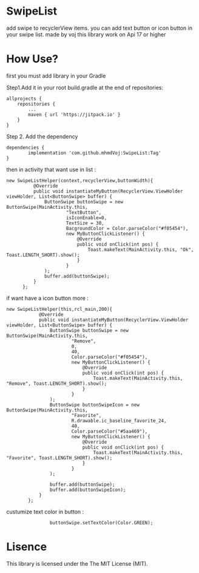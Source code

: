 # SwipeList
add swipe to recyclerView items. you can add text button or icon button in your swipe list. made by voj
this library work on Api 17 or higher

# How Use? 
first you must add library in your Gradle

  Step1.Add it in your root build.gradle at the end of repositories:

	allprojects {
		repositories {
			...
			maven { url 'https://jitpack.io' }
		}
	}
  Step 2. Add the dependency

	dependencies {
	        implementation 'com.github.mhmdVoj:SwipeList:Tag'
	}
  then in activity that want use in list : 
  ```
  new SwipeListHelper(context,recyclerView,buttonWidth){
            @Override
            public void instantiateMyButton(RecyclerView.ViewHolder viewHolder, List<ButtonSwipe> buffer) {
                ButtonSwipe buttonSwipe = new ButtonSwipe(MainActivity.this,
                        "TextButton",
                        isIconEnable=0,
                        TextSize = 30,
                        BacgroundColor = Color.parseColor("#f05454"),
                        new MyButtonClickListener() {
                            @Override
                            public void onClick(int pos) {
                                Toast.makeText(MainActivity.this, "Ok", Toast.LENGTH_SHORT).show();
                            }
                        }
                );
                buffer.add(buttonSwipe);
            }
        };     
```    
    
    
if want have a icon button more : 

```
new SwipeListHelper(this,rcl_main,200){
            @Override
            public void instantiateMyButton(RecyclerView.ViewHolder viewHolder, List<ButtonSwipe> buffer) {
                ButtonSwipe buttonSwipe = new ButtonSwipe(MainActivity.this,
                        "Remove",
                        0,
                        40,
                        Color.parseColor("#f05454"),
                        new MyButtonClickListener() {
                            @Override
                            public void onClick(int pos) {
                                Toast.makeText(MainActivity.this, "Remove", Toast.LENGTH_SHORT).show();
                            }
                        }
                );
                ButtonSwipe buttonSwipeIcon = new ButtonSwipe(MainActivity.this,
                        "Favorite",
                        R.drawable.ic_baseline_favorite_24,
                        40,
                        Color.parseColor("#5aa469"),
                        new MyButtonClickListener() {
                            @Override
                            public void onClick(int pos) {
                                Toast.makeText(MainActivity.this, "Favorite", Toast.LENGTH_SHORT).show();
                            }
                        }
                );

                buffer.add(buttonSwipe);
                buffer.add(buttonSwipeIcon);
            }
        };
```

custumize text color in button : 

```
                buttonSwipe.setTextColor(Color.GREEN);
```

# Lisence
This library is licensed under the The MIT License (MIT).
